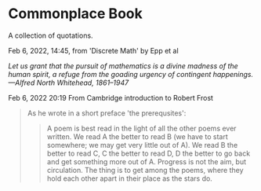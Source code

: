 # Commonplace Book
A collection of quotations.

Feb 6, 2022, 14:45, from 'Discrete Math' by Epp et al

_Let us grant that the pursuit of mathematics is a divine madness of the
human spirit, a refuge from the goading urgency of contingent happenings.
—Alfred North Whitehead, 1861–1947_

Feb 6, 2022 20:19
From Cambridge introduction to Robert Frost

>As he wrote in a short preface 'the prerequsites':
>>A poem is best read in the light of all the other poems ever written. We read A the better to read B (we have to start somewhere; we may get very little out of A). We read B the better to read C, C the better to read D, D the better to go back and get something more out of A. Progress is not the aim, but circulation. The thing is to get among the poems, where they hold each other apart in their place as the stars do.


